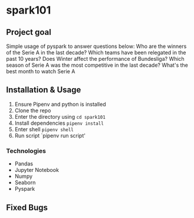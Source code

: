 # spark101

## Project goal
Simple usage of pyspark to answer questions below:
Who are the winners of the Serie A in the last decade?
Which teams have been relegated in the past 10 years?
Does Winter affect the performance of Bundesliga?
Which season of Serie A was the most competitive in the last decade?
What's the best month to watch Serie A
## Installation & Usage

1. Ensure Pipenv and python is installed
2. Clone the repo
3. Enter the directory using `cd spark101`
3. Install dependencies `pipenv install`
4. Enter shell `pipenv shell`
5. Run script `pipenv run script'

<!-- to-do: usage -->


### Technologies

* Pandas
* Jupyter Notebook
* Numpy
* Seaborn
* Pyspark


## Fixed Bugs
